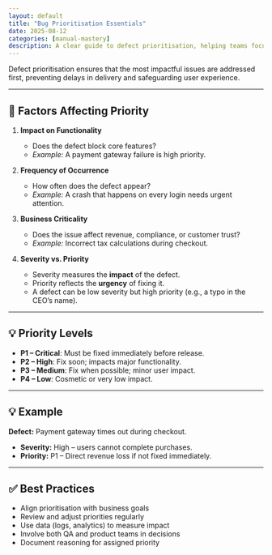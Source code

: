```yaml
---
layout: default
title: "Bug Prioritisation Essentials"
date: 2025-08-12
categories: [manual-mastery]
description: A clear guide to defect prioritisation, helping teams focus on the most critical issues first.
---
```


Defect prioritisation ensures that the most impactful issues are addressed first, preventing delays in delivery and safeguarding user experience.

---

## 📌 Factors Affecting Priority

1. **Impact on Functionality**  
   - Does the defect block core features?  
   - *Example:* A payment gateway failure is high priority.

2. **Frequency of Occurrence**  
   - How often does the defect appear?  
   - *Example:* A crash that happens on every login needs urgent attention.

3. **Business Criticality**  
   - Does the issue affect revenue, compliance, or customer trust?  
   - *Example:* Incorrect tax calculations during checkout.

4. **Severity vs. Priority**  
   - Severity measures the **impact** of the defect.  
   - Priority reflects the **urgency** of fixing it.  
   - A defect can be low severity but high priority (e.g., a typo in the CEO’s name).

---

## 💡 Priority Levels

- **P1 – Critical**: Must be fixed immediately before release.  
- **P2 – High**: Fix soon; impacts major functionality.  
- **P3 – Medium**: Fix when possible; minor user impact.  
- **P4 – Low**: Cosmetic or very low impact.

---

## 💡 Example

**Defect:** Payment gateway times out during checkout.  
- **Severity:** High – users cannot complete purchases.  
- **Priority:** P1 – Direct revenue loss if not fixed immediately.

---

## ✅ Best Practices
- Align prioritisation with business goals  
- Review and adjust priorities regularly  
- Use data (logs, analytics) to measure impact  
- Involve both QA and product teams in decisions  
- Document reasoning for assigned priority
